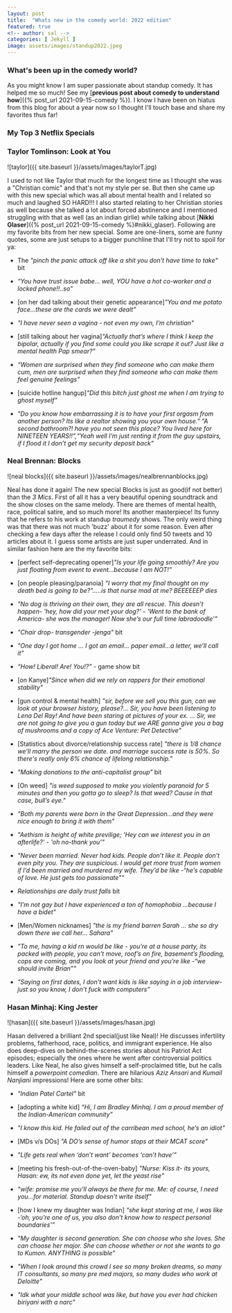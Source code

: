 ```yaml
---
layout: post
title:  "Whats new in the comedy world: 2022 edition"
featured: true
<!-- author: sal -->
categories: [ Jekyll ]
image: assets/images/standup2022.jpeg
---
```


### What's been up in the comedy world?
As you might know I am super passionate about standup comedy. It has helped me so much! See my [**previous post about comedy to understand how**]({% post_url 2021-09-15-comedy %}).
I know I have been on hiatus from this blog for about a year now so I thought I'll touch base and share my favorites thus far!

### My Top 3 Netflix Specials

###  Taylor Tomlinson: Look at You
![taylor]({{ site.baseurl }}/assets/images/taylorT.jpg)

I used to not like Taylor that much for the longest time as I thought she was a "Christian comic" and that's not my style per se. But then she came up with this new special which was all about mental health and I related so much and laughed SO HARD!!! I also started relating to her Christian stories as well because she talked a lot about forced abstinence and I mentioned struggling with that as well (as an indian girlie) while talking about [**Nikki Glaser**]({% post_url 2021-09-15-comedy %}#nikki_glaser). Following are my favorite bits from her new special. Some are one-liners, some are funny quotes, some are just setups to a bigger punchline that I'll try not to spoil for ya:

*   The _"pinch the panic attack off like a shit you don’t have time to take"_ bit
*   _“You have trust issue babe... well, YOU have a hot co-worker and a locked phone!!..so”_
*   [on her dad talking about their genetic appearance]_"You and me potato face…these are the cards we were dealt"_
* _"I have never seen a vagina - not even my own, I’m christian"_
* [still talking about her vagina]_"Actually that’s where I think I keep the bipolar, actually if you find some could you like scrape it out? Just like a mental health Pap smear?"_

* _“Women are surprised when they find someone who can make them cum, men are surprised when they find someone who can make them feel genuine feelings”_

* [suicide hotline hangup]_"Did this bitch just ghost me when I am trying to ghost myself"_

* _"Do you know how embarrassing it is to have your first orgasm from another person? Its like a realtor showing you your own house." “A second bathroom?! have you not seen this place? You lived here for NINETEEN YEARS!!”,“Yeah well I’m just renting it from the guy upstairs, if I flood it I don’t get my security deposit back”_

### Neal Brennan: Blocks

![neal blocks]({{ site.baseurl }}/assets/images/nealbrennanblocks.jpg)

Neal has done it again! The new special Blocks is just as good(if not better) than the _3 Mics_. First of all it has a very beautiful opening soundtrack and the show closes on the same melody. There are themes of mental health, race, political satire, and so much more! Its another masterpiece! Its funny that he refers to his work at standup _traumedy_ shows. The only weird thing was that there was not much 'buzz' about it for some reason. Even after checking a few days after the release I could only find 50 tweets and 10 articles about it. I guess some artists are just super underrated. And in similar fashion here are the my favorite bits:

* [perfect self-deprecating opener]_"Is your life going smoothly? Are you just floating from event to event…because I am NOT!”_

* [on people pleasing/paranoia] _“I worry that my final thought on my death bed is going to be?"…..is that nurse mad at me? BEEEEEEP *dies*_

* _"No dog is thriving on their own, they are all rescue. This doesn’t happen- 'hey, how did your met your dog?' - 'Went to the bank of America- she was the manager! Now she’s our full time labradoodle'"_

* _"Chair drop- transgender -jenga"_ bit

* _"One day I got home … I got an email… paper email…a letter, we’ll call it"_

* _“How! Liberal! Are! You!?”_ - game show bit

* [on Kanye]_"Since when did we rely on rappers for their emotional stability"_

* [gun control & mental health] _"sir, before we sell you this gun, can we look at your browser history, please?... Sir, you have been listening to Lena Del Ray! And have been staring at pictures of your ex. ... Sir, we are not going to give you a gun today but we ARE gonna give you a bag of mushrooms and a copy of Ace Venture: Pet Detective"_

* [Statistics about divorce/relationship success rate] _"there is 1/8 chance we'll marry the person we date. and marriage success rate is 50%. So there's really only 6% chance of lifelong relationship."_

* _"Making donations to the anti-capitalist group"_ bit

* [On weed] _"is weed supposed to make you violently paranoid for 5 minutes and then you gotta go to sleep? Is that weed? Cause in that case, bull’s eye."_

* _"Both my parents were born in the Great Depression…and they were nice enough to bring it with them"_

* _"Aethism is height of white previlige; 'Hey can we interest you in an afterlife?' - 'oh no-thank you'”_

* _"Never been married. Never had kids. People don’t like it. People don’t even pity you. They are suspicious. I would get more trust from women if I’d been married and murdered my wife. They’d be like -“he’s capable of love. He just gets *too passionate*""_

* _Relationships are daily trust falls_ bit

* _"I’m not gay but I have experienced a ton of homophobia …because I have a bidet"_

* [Men/Women nicknames] _"the is my friend barren Sarah … she so dry down there we call her… Sahara"_

* _"To me, having a kid  rn would be like - you’re at a house party, its packed with people, you can’t move, roof’s on fire, basement’s flooding, cops are coming, and you look at your friend and you’re like -“we should invite Brian”"_

* _"Saying on first dates, I don’t want kids is like saying in a job interview- just so you know, I don’t fuck with computers”_

###  Hasan Minhaj: King Jester

![hasan]({{ site.baseurl }}/assets/images/hasan.jpg)

Hasan delivered a brilliant 2nd special(just like Neal)! He discusses infertility problems, fatherhood, race, politics, and immigrant experience. He also does deep-dives on behind-the-scenes stories about his Patriot Act episodes; especially the ones where he went after controversial politics leaders. Like Neal, he also gives himself a self-proclaimed title, but he calls himself a _powerpoint comedian_. There are hilarious _Aziz Ansari_ and _Kumail Nanjiani_ impressions! Here are some other bits:

* _"Indian Patel Cartel"_ bit

* [adopting a white kid] _“Hi, I am Bradley Minhaj. I am a proud member of the Indian-American community”_

* _"I know this kid. He failed out of the carribean med school, he’s an idiot"_

* [MDs v/s DOs] _"A DO’s sense of humor stops at their MCAT score"_

* _"Life gets real when ‘don’t want’ becomes ‘can’t have’"_

* [meeting his fresh-out-of-the-oven-baby] _"Nurse: Kiss it- its yours, Hasan: ew, its not even done yet, let the yeast rise"_

* _"wife: promise me you’ll always be there for me. Me: of course, I need you…for material. Standup doesn’t write itself"_

* [how I knew my daughter was Indian] _“she kept staring at me, I was like -‘oh, you’re one of us, you also don’t know how to respect personal boundaries'”_

* _"My daughter is second generation. She can choose who she loves. She can choose her major. She can choose whether or not she wants to go to Kumon. ANYTHING is possible"_

* _"When I look around this crowd I see so many broken dreams, so many IT consultants, so many pre med majors, so many dudes who work at Deloitte"_

* _"Idk what your middle school was like, but have you ever had chicken biriyani with a narc"_
